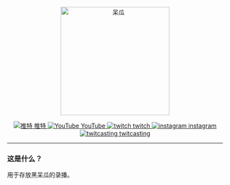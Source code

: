 <p align="center">
    <img src="https://us1.yuki.ren/cfts/QQ20221002213341.jpg" alt="呆瓜" width=254/>
</p>
<p align="center">
  <a href="https://twitter.com/hitome_hooo"><img src="https://us1.yuki.ren/cfts/Twitter.ico" 
  alt="推特"> 推特 <a href="https://www.youtube.com/channel/UCW-54qFSvFWHpiTyEtM2H6Q"><img src="https://us1.yuki.ren/cfts/Youtube.ico" alt="YouTube"> YouTube <a href="https://www.twitch.tv/hitome_chan"><img src="https://us1.yuki.ren/cfts/Twitch.ico" alt="twitch"> twitch  <a href="https://www.instagram.com/hitome_hooo/"><img src="https://us1.yuki.ren/cfts/Instagram.ico" alt="instagram"> instagram </a><a href="https://twitcasting.tv/hitome_hooo"><img src="https://us1.yuki.ren/cfts/twitcasting.ico" alt="twitcasting"> twitcasting </a>
  </a>
</p>

---

### 这是什么？

用于存放黑呆瓜的录播。
